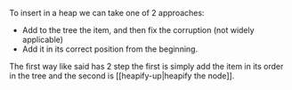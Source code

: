 To insert in a heap we can take one of 2 approaches:
- Add to the tree the item, and then fix the corruption (not widely applicable)
- Add it in its correct position from the beginning.

The first way like said has 2 step the first is simply add the item in its order in the tree and the second is [[heapify-up|heapify the node]].